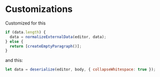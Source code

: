# Customizations

Customized for this

```js
if (data.length) {
  data = normalizeExternalData(editor, data);
} else {
  return [createEmptyParagraph()];
}
```

and this:

```js
let data = deserialize(editor, body, { collapseWhitespace: true });
```
